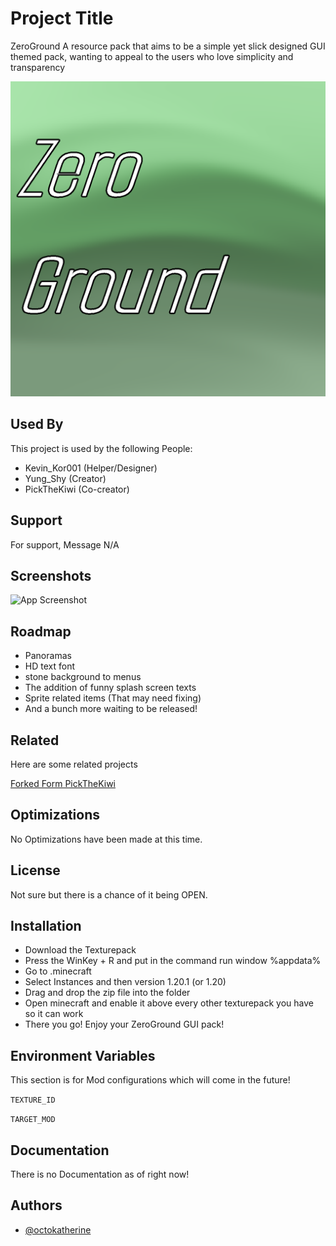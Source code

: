 
# Project Title

ZeroGround
A resource pack that aims to be a simple yet slick designed GUI themed pack, wanting to appeal to the users who love simplicity and transparency


![Logo](https://github.com/PickTheKiwi/ZeroGround/blob/main/pack.png?raw=true)


## Used By

This project is used by the following People:

- Kevin_Kor001 (Helper/Designer)
- Yung_Shy (Creator)
- PickTheKiwi (Co-creator)


## Support

For support, Message N/A


## Screenshots

![App Screenshot](https://via.placeholder.com/468x300?text=App+Screenshot+Here)


## Roadmap

- Panoramas
- HD text font
- stone background to menus
- The addition of funny splash screen texts
- Sprite related items (That may need fixing)
- And a bunch more waiting to be released!


## Related

Here are some related projects

[Forked Form PickTheKiwi](https://github.com/PickTheKiwi/ZeroGround)


## Optimizations

No Optimizations have been made at this time.


## License

Not sure but there is a chance of it being OPEN.


## Installation



- Download the Texturepack
- Press the WinKey + R and put in the command run window %appdata%
- Go to .minecraft
- Select Instances and then version 1.20.1 (or 1.20)
- Drag and drop the zip file into the folder
- Open minecraft and enable it above every other texturepack you have so it can work
- There you go! Enjoy your ZeroGround GUI pack!

## Environment Variables

This section is for Mod configurations which will come in the future!

`TEXTURE_ID`

`TARGET_MOD`


## Documentation

There is no Documentation as of right now!


## Authors

- [@octokatherine](https://www.github.com/octokatherine)

